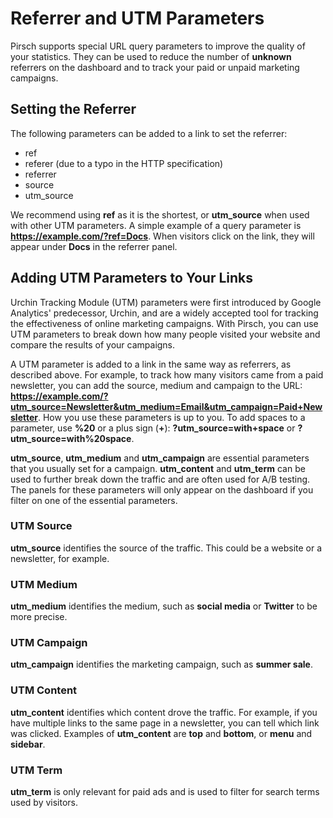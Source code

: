 # Referrer and UTM Parameters

Pirsch supports special URL query parameters to improve the quality of your statistics. They can be used to reduce the number of **unknown** referrers on the dashboard and to track your paid or unpaid marketing campaigns.

## Setting the Referrer

The following parameters can be added to a link to set the referrer:

* ref
* referer (due to a typo in the HTTP specification)
* referrer
* source
* utm_source

We recommend using **ref** as it is the shortest, or **utm_source** when used with other UTM parameters. A simple example of a query parameter is **https://example.com/?ref=Docs**. When visitors click on the link, they will appear under **Docs** in the referrer panel.

## Adding UTM Parameters to Your Links

Urchin Tracking Module (UTM) parameters were first introduced by Google Analytics' predecessor, Urchin, and are a widely accepted tool for tracking the effectiveness of online marketing campaigns. With Pirsch, you can use UTM parameters to break down how many people visited your website and compare the results of your campaigns.

A UTM parameter is added to a link in the same way as referrers, as described above. For example, to track how many visitors came from a paid newsletter, you can add the source, medium and campaign to the URL: **https://example.com/?utm_source=Newsletter&utm_medium=Email&utm_campaign=Paid+Newsletter**. How you use these parameters is up to you. To add spaces to a parameter, use **%20** or a plus sign (**+**): **?utm_source=with+space** or **?utm_source=with%20space**.

**utm_source**, **utm_medium** and **utm_campaign** are essential parameters that you usually set for a campaign. **utm_content** and **utm_term** can be used to further break down the traffic and are often used for A/B testing. The panels for these parameters will only appear on the dashboard if you filter on one of the essential parameters.

### UTM Source

**utm_source** identifies the source of the traffic. This could be a website or a newsletter, for example.

### UTM Medium

**utm_medium** identifies the medium, such as **social media** or **Twitter** to be more precise.

### UTM Campaign

**utm_campaign** identifies the marketing campaign, such as **summer sale**.

### UTM Content

**utm_content** identifies which content drove the traffic. For example, if you have multiple links to the same page in a newsletter, you can tell which link was clicked. Examples of **utm_content** are **top** and **bottom**, or **menu** and **sidebar**.

### UTM Term

**utm_term** is only relevant for paid ads and is used to filter for search terms used by visitors.
